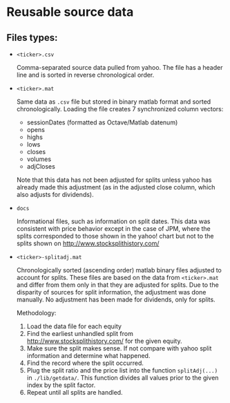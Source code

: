 Reusable source data
===
Files types:
---
- <code>&lt;ticker&gt;.csv</code>

    Comma-separated source data pulled from yahoo. The file has a header line and is
    sorted in reverse chronological order.

- <code>&lt;ticker&gt;.mat</code>

    Same data as <code>.csv</code> file but stored in binary matlab format and sorted
    chronologically. Loading the file creates 7 synchronized column vectors:

    - sessionDates (formatted as Octave/Matlab datenum)
    - opens
    - highs
    - lows
    - closes
    - volumes
    - adjCloses

    Note that this data has not been adjusted for splits unless yahoo has already made this
    adjustment (as in the adjusted close column, which also adjusts for dividends).

- <code>docs</code>

    Informational files, such as information on split dates. This data was consistent with
    price behavior except in the case of JPM, where the splits corresponded to those
    shown in the yahoo! chart but not to the splits shown on http://www.stocksplithistory.com/

- <code>&lt;ticker&gt;-splitadj.mat</code>

    Chronologically sorted (ascending order) matlab binary files adjusted to account for splits. These files are based on the data
    from <code>&lt;ticker&gt;.mat</code> and differ from them only in that they are adjusted for splits.
    Due to the disparity of sources for split information, the adjustment was done manually. No adjustment
    has been made for dividends, only for splits.

    Methodology:

    1. Load the data file for each equity
    1. Find the earliest unhandled split from http://www.stocksplithistory.com/ for the given equity.
    1. Make sure the split makes sense. If not compare with yahoo split information and determine what happened.
    1. Find the record where the split occurred.
    1. Plug the split ratio and the price list into the function `splitAdj(...)` in `./lib/getdata/`. This function divides
        all values prior to the given index by the split factor.
    1. Repeat until all splits are handled.
